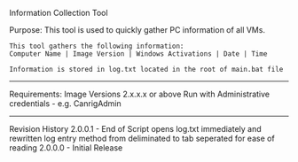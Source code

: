 Information Collection Tool 

Purpose:
	This tool is used to quickly gather PC information of all VMs.

	This tool gathers the following information:
	Computer Name | Image Version | Windows Activations | Date | Time
	
	Information is stored in log.txt located in the root of main.bat file
	
---------------------------------------------------------------------
Requirements:
	Image Versions 2.x.x.x or above
	Run with Administrative credentials - e.g. CanrigAdmin
	
---------------------------------------------------------------------
Revision History
2.0.0.1 - End of Script opens log.txt immediately and rewritten log entry method from deliminated to tab seperated for ease of reading
2.0.0.0 - Initial Release	
